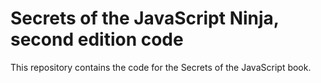 # Secrets of the JavaScript Ninja, second edition code #

This repository contains the code for the Secrets of the JavaScript book.
